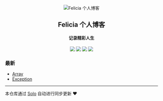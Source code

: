 <p align="center"><img alt="Felicia 个人博客" src="https://static.b3log.org/images/brand/solo-32.png"></p><h2 align="center">
Felicia 个人博客
</h2>

<h4 align="center">记录精彩人生</h4>
<p align="center"><a title="Felicia 个人博客" target="_blank" href="https://github.com/feliciazwx/solo-blog"><img src="https://img.shields.io/github/last-commit/feliciazwx/solo-blog.svg?style=flat-square&color=FF9900"></a>
<a title="GitHub repo size in bytes" target="_blank" href="https://github.com/feliciazwx/solo-blog"><img src="https://img.shields.io/github/repo-size/feliciazwx/solo-blog.svg?style=flat-square"></a>
<a title="Solo Version" target="_blank" href="https://github.com/b3log/solo/releases"><img src="https://img.shields.io/badge/solo-3.6.6-f1e05a.svg?style=flat-square&color=blueviolet"></a>
<a title="Hits" target="_blank" href="https://github.com/b3log/hits"><img src="https://hits.b3log.org/feliciazwx/solo-blog.svg"></a></p>

### 最新

* [Array](http://felicia.16inet.com/solo_zwx/articles/2019/11/19/1574131408915.html)
* [Exception](http://felicia.16inet.com/solo_zwx/articles/2019/11/18/1574067906977.html)



---

本仓库通过 [Solo](https://github.com/b3log/solo) 自动进行同步更新 ❤️ 